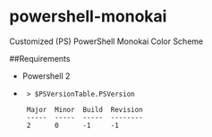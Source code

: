 # powershell-monokai
Customized (PS) PowerShell Monokai Color Scheme

##Requirements

* Powershell 2
 * ```
 	> $PSVersionTable.PSVersion
	
	Major  Minor  Build  Revision
	-----  -----  -----  --------
	2      0      -1     -1

 	```